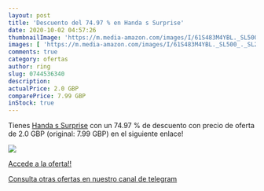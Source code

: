 ```yaml
---
layout: post
title: 'Descuento del 74.97 % en Handa s Surprise'
date: 2020-10-02 04:57:26
thumbnailImage: 'https://m.media-amazon.com/images/I/61S483M4YBL._SL500_._SL200_.jpg'
images: [ 'https://m.media-amazon.com/images/I/61S483M4YBL._SL500_._SL200_.jpg' ]
comments: true
category: ofertas
author: ring
slug: 0744536340
description:
actualPrice: 2.0 GBP
comparePrice: 7.99 GBP
inStock: true
---
```


Tienes [Handa s Surprise](https://www.amazon.com/dp/0744536340/?tag=redken08-20) con un 74.97 % de descuento con precio de oferta de 2.0 GBP (original: 7.99 GBP) en el siguiente enlace!

[![](https://m.media-amazon.com/images/I/61S483M4YBL._SL500_._SL200_.jpg)](https://www.amazon.com/dp/0744536340/?tag=redken08-20)

[Accede a la oferta!!](https://www.amazon.com/dp/0744536340/?tag=redken08-20)

[Consulta otras ofertas en nuestro canal de telegram](https://t.me/s/ofertas25)
